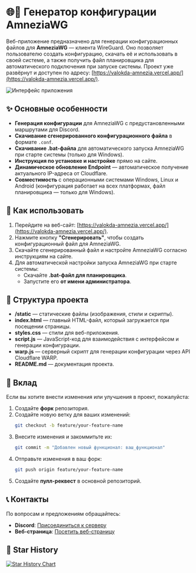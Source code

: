 # 🌐🔧 Генератор конфигурации AmneziaWG

Веб-приложение предназначено для генерации конфигурационных файлов для **AmneziaWG** — клиента WireGuard. Оно позволяет пользователю создать конфигурацию, скачать её и использовать в своей системе, а также получить файл планировщика для автоматического подключения при запуске системы. Проект уже развёрнут и доступен по адресу: [https://valokda-amnezia.vercel.app/](https://valokda-amnezia.vercel.app/).

![Интерфейс приложения](https://i.imgur.com/xjgNNQX.png)

## ✨ Основные особенности

- **Генерация конфигурации** для AmneziaWG с предустановленными маршрутами для Discord.
- **Скачивание сгенерированного конфигурационного файла** в формате `.conf`.
- **Скачивание .bat-файла** для автоматического запуска AmneziaWG при старте системы (только для Windows).
- **Инструкция по установке и настройке** прямо на сайте.
- **Динамическое обновление Endpoint** — автоматическое получение актуального IP-адреса от Cloudflare.
- **Совместимость** с операционными системами Windows, Linux и Android (конфигурация работает на всех платформах, файл планировщика — только для Windows).

## 🚀 Как использовать

1. Перейдите на веб-сайт: [https://valokda-amnezia.vercel.app/](https://valokda-amnezia.vercel.app/).
2. Нажмите кнопку **"Сгенерировать"**, чтобы создать конфигурационный файл для AmneziaWG.
3. Скачайте сгенерированный файл и настройте AmneziaWG согласно инструкциям на сайте.
4. Для автоматической настройки запуска AmneziaWG при старте системы:
   - Скачайте **.bat-файл для планировщика**.
   - Запустите его **от имени администратора**.

## 📂 Структура проекта

- **/static** — статические файлы (изображения, стили и скрипты).
- **index.html** — главный HTML-файл, который загружается при посещении страницы.
- **styles.css** — стили для веб-приложения.
- **script.js** — JavaScript-код для взаимодействия с интерфейсом и генерации конфигурации.
- **warp.js** — серверный скрипт для генерации конфигурации через API Cloudflare WARP.
- **README.md** — документация проекта.

## 🤝 Вклад

Если вы хотите внести изменения или улучшения в проект, пожалуйста:

1. Создайте **форк** репозитория.
2. Создайте новую ветку для ваших изменений:
   ```bash
   git checkout -b feature/your-feature-name
   ```
3. Внесите изменения и закоммитьте их:
   ```bash
   git commit -m "Добавлен новый функционал: ваш_функционал"
   ```
4. Отправьте изменения в ваш форк:
   ```bash
   git push origin feature/your-feature-name
   ```
5. Создайте **пулл-реквест** в основной репозиторий.

## 📞 Контакты

По вопросам и предложениям обращайтесь:
- **Discord**: [Присоединиться к серверу](https://discord.gg/XGNtYyGbmM)
- **Веб-страница**: [Посетить веб-страницу](https://valokda.vercel.app/)

## 🚀 Star History

<a href="https://star-history.com/#HereIamGosu/amnezia-config-gen&Date">
 <picture>
   <source media="(prefers-color-scheme: dark)" srcset="https://api.star-history.com/svg?repos=HereIamGosu/amnezia-config-gen&type=Date&theme=dark" />
   <source media="(prefers-color-scheme: light)" srcset="https://api.star-history.com/svg?repos=HereIamGosu/amnezia-config-gen&type=Date" />
   <img alt="Star History Chart" src="https://api.star-history.com/svg?repos=HereIamGosu/amnezia-config-gen&type=Date" />
 </picture>
</a>
